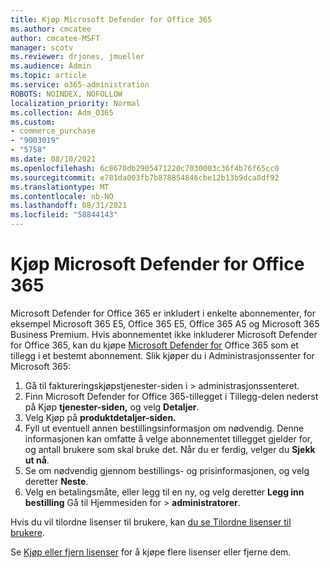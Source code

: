 ```yaml
---
title: Kjøp Microsoft Defender for Office 365
ms.author: cmcatee
author: cmcatee-MSFT
manager: scotv
ms.reviewer: drjones, jmueller
ms.audience: Admin
ms.topic: article
ms.service: o365-administration
ROBOTS: NOINDEX, NOFOLLOW
localization_priority: Normal
ms.collection: Adm_O365
ms.custom:
- commerce_purchase
- "9003019"
- "5758"
ms.date: 08/10/2021
ms.openlocfilehash: 6c8670db2905471220c7030003c36f4b76f65cc0
ms.sourcegitcommit: e781da003fb7b878854846cbe12b13b9dca8df92
ms.translationtype: MT
ms.contentlocale: nb-NO
ms.lasthandoff: 08/31/2021
ms.locfileid: "58844143"
---
```

# <a name="purchase-microsoft-defender-for-office-365"></a>Kjøp Microsoft Defender for Office 365

Microsoft Defender for Office 365 er inkludert i enkelte abonnementer, for eksempel Microsoft 365 E5, Office 365 E5, Office 365 A5 og Microsoft 365 Business Premium. Hvis abonnementet ikke inkluderer Microsoft Defender for Office 365, kan du kjøpe [Microsoft Defender for](https://docs.microsoft.com/microsoft-365/security/office-365-security/office-365-atp) Office 365 som et tillegg i et bestemt abonnement. Slik kjøper du i Administrasjonssenter for Microsoft 365:

1. Gå til faktureringskjøpstjenester-siden i   >  [](https://go.microsoft.com/fwlink/p/?linkid=868433) administrasjonssenteret.
2. Finn Microsoft Defender for Office 365-tillegget i Tillegg-delen nederst på Kjøp **tjenester-siden,** og velg **Detaljer**. 
3. Velg Kjøp på **produktdetaljer-siden.**
4. Fyll ut eventuell annen bestillingsinformasjon om nødvendig. Denne informasjonen kan omfatte å velge abonnementet tillegget gjelder for, og antall brukere som skal bruke det. Når du er ferdig, velger du **Sjekk ut nå**.
5. Se om nødvendig gjennom bestillings- og prisinformasjonen, og velg deretter **Neste**.
6. Velg en betalingsmåte, eller legg til en ny, og velg deretter **Legg inn bestilling** Gå til Hjemmesiden for  >  **administratorer**.

Hvis du vil tilordne lisenser til brukere, kan [du se Tilordne lisenser til brukere](https://docs.microsoft.com/microsoft-365/admin/manage/assign-licenses-to-users).

Se [Kjøp eller fjern lisenser](https://docs.microsoft.com/microsoft-365/commerce/licenses/buy-licenses#buy-or-remove-licenses-for-your-business-subscription) for å kjøpe flere lisenser eller fjerne dem.
